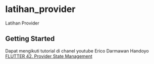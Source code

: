 # latihan_provider

Latihan Provider

## Getting Started


Dapat mengikuti tutorial di chanel youtube Erico Darmawan Handoyo
[FLUTTER 42. Provider State Management ](https://www.youtube.com/watch?v=NNKKpECZUnw&list=PLZQbl9Jhl-VACm40h5t6QMDB92WlopQmV&index=43&t=0s)